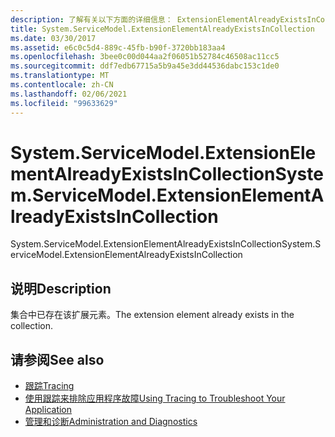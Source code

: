```yaml
---
description: 了解有关以下方面的详细信息： ExtensionElementAlreadyExistsInCollection
title: System.ServiceModel.ExtensionElementAlreadyExistsInCollection
ms.date: 03/30/2017
ms.assetid: e6c0c5d4-889c-45fb-b90f-3720bb183aa4
ms.openlocfilehash: 3bee0c00d044aa2f06051b52784c46508ac11cc5
ms.sourcegitcommit: ddf7edb67715a5b9a45e3dd44536dabc153c1de0
ms.translationtype: MT
ms.contentlocale: zh-CN
ms.lasthandoff: 02/06/2021
ms.locfileid: "99633629"
---
```

# <a name="systemservicemodelextensionelementalreadyexistsincollection"></a><span data-ttu-id="d0b6a-103">System.ServiceModel.ExtensionElementAlreadyExistsInCollection</span><span class="sxs-lookup"><span data-stu-id="d0b6a-103">System.ServiceModel.ExtensionElementAlreadyExistsInCollection</span></span>

<span data-ttu-id="d0b6a-104">System.ServiceModel.ExtensionElementAlreadyExistsInCollection</span><span class="sxs-lookup"><span data-stu-id="d0b6a-104">System.ServiceModel.ExtensionElementAlreadyExistsInCollection</span></span>  
  
## <a name="description"></a><span data-ttu-id="d0b6a-105">说明</span><span class="sxs-lookup"><span data-stu-id="d0b6a-105">Description</span></span>  

 <span data-ttu-id="d0b6a-106">集合中已存在该扩展元素。</span><span class="sxs-lookup"><span data-stu-id="d0b6a-106">The extension element already exists in the collection.</span></span>  
  
## <a name="see-also"></a><span data-ttu-id="d0b6a-107">请参阅</span><span class="sxs-lookup"><span data-stu-id="d0b6a-107">See also</span></span>

- [<span data-ttu-id="d0b6a-108">跟踪</span><span class="sxs-lookup"><span data-stu-id="d0b6a-108">Tracing</span></span>](index.md)
- [<span data-ttu-id="d0b6a-109">使用跟踪来排除应用程序故障</span><span class="sxs-lookup"><span data-stu-id="d0b6a-109">Using Tracing to Troubleshoot Your Application</span></span>](using-tracing-to-troubleshoot-your-application.md)
- [<span data-ttu-id="d0b6a-110">管理和诊断</span><span class="sxs-lookup"><span data-stu-id="d0b6a-110">Administration and Diagnostics</span></span>](../index.md)

